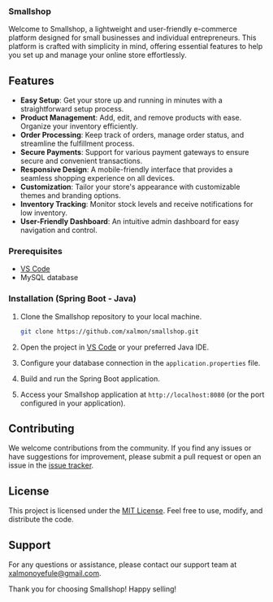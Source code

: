 ### Smallshop

Welcome to Smallshop, a lightweight and user-friendly e-commerce platform designed for small businesses and individual entrepreneurs. This platform is crafted with simplicity in mind, offering essential features to help you set up and manage your online store effortlessly.

## Features

- **Easy Setup**: Get your store up and running in minutes with a straightforward setup process.
- **Product Management**: Add, edit, and remove products with ease. Organize your inventory efficiently.
- **Order Processing**: Keep track of orders, manage order status, and streamline the fulfillment process.
- **Secure Payments**: Support for various payment gateways to ensure secure and convenient transactions.
- **Responsive Design**: A mobile-friendly interface that provides a seamless shopping experience on all devices.
- **Customization**: Tailor your store's appearance with customizable themes and branding options.
- **Inventory Tracking**: Monitor stock levels and receive notifications for low inventory.
- **User-Friendly Dashboard**: An intuitive admin dashboard for easy navigation and control.

### Prerequisites

- [VS Code](https://code.visualstudio.com/)
- MySQL database

### Installation (Spring Boot - Java)

1. Clone the Smallshop repository to your local machine.
   ```bash
   git clone https://github.com/xalmon/smallshop.git
   ```

2. Open the project in [VS Code](https://code.visualstudio.com/) or your preferred Java IDE.

3. Configure your database connection in the `application.properties` file.

4. Build and run the Spring Boot application.

5. Access your Smallshop application at `http://localhost:8080` (or the port configured in your application).


## Contributing

We welcome contributions from the community. If you find any issues or have suggestions for improvement, please submit a pull request or open an issue in the [issue tracker](https://github.com/xalmon/smallshop/issues).

## License

This project is licensed under the [MIT License](LICENSE). Feel free to use, modify, and distribute the code.

## Support

For any questions or assistance, please contact our support team at xalmonoyefule@gmail.com.

Thank you for choosing Smallshop! Happy selling!
